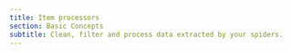 ```yaml
---
title: Item processors
section: Basic Concepts
subtitle: Clean, filter and process data extracted by your spiders.
---
```


